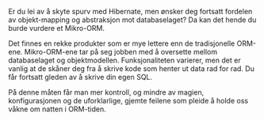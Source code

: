 Er du lei av å skyte spurv med Hibernate, men ønsker deg fortsatt fordelen av objekt-mapping og abstraksjon mot databaselaget? Da kan det hende du burde vurdere et Mikro-ORM. 

Det finnes en rekke produkter som er mye lettere enn de tradisjonelle ORM-ene. Mikro-ORM-ene tar på seg jobben med å oversette mellom databaselaget og objektmodellen. Funksjonaliteten varierer, men det er vanlig at de skåner deg fra å skrive kode som henter ut data rad for rad. Du får fortsatt gleden av å skrive din egen SQL. 

På denne måten får man mer kontroll, og mindre av magien, konfigurasjonen og de uforklarlige, gjemte feilene som pleide å holde oss våkne om natten i ORM-tiden.